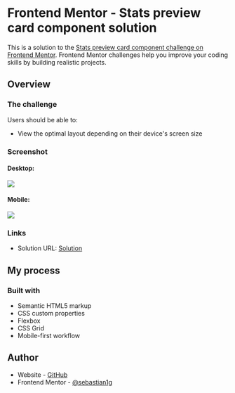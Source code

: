 # Frontend Mentor - Stats preview card component solution

This is a solution to the [Stats preview card component challenge on Frontend Mentor](https://www.frontendmentor.io/challenges/stats-preview-card-component-8JqbgoU62). Frontend Mentor challenges help you improve your coding skills by building realistic projects. 


## Overview

### The challenge

Users should be able to:

- View the optimal layout depending on their device's screen size

### Screenshot
#### Desktop:
![](./images/desktop-desing.jpg)

#### Mobile:
![](./images/mobile-desing.jpg)


### Links

- Solution URL: [Solution](https://64e8f0eb067a022ef026a857--golden-bavarois-7e2b01.netlify.app/)

## My process

### Built with

- Semantic HTML5 markup
- CSS custom properties
- Flexbox
- CSS Grid
- Mobile-first workflow

## Author

- Website - [GitHub](https://github.com/sebastianguanque)
- Frontend Mentor - [@sebastian1g](https://www.frontendmentor.io/profile/sebastian1g)

